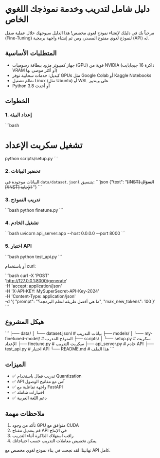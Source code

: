 # دليل شامل لتدريب وخدمة نموذجك اللغوي الخاص

مرحباً بك في دليلك لإنشاء نموذج لغوي مخصص! هذا الدليل سيوجهك خلال عملية صقل (Fine-Tuning) لنموذج لغوي مفتوح المصدر، ومن ثم إنشاء واجهة برمجية (API) له.

## المتطلبات الأساسية

- جهاز كمبيوتر مزود ببطاقة رسوميات (GPU) قوية من NVIDIA (ذاكرة 16 جيجابايت VRAM أو أكثر موصى بها)
- كبديل: خدمات سحابية توفر GPUs مثل Google Colab أو Kaggle Notebooks
- نظام تشغيل Linux (مثل Ubuntu) أو WSL على ويندوز
- Python 3.8 أو أحدث

## الخطوات

### 1. إعداد البيئة

\`\`\`bash
# تشغيل سكربت الإعداد
python scripts/setup.py
\`\`\`

### 2. تحضير البيانات

البيانات موجودة في `data/dataset.jsonl` بتنسيق:
\`\`\`json
{"text": "<s>[INST] السؤال [/INST] الإجابة </s>"}
\`\`\`

### 3. تدريب النموذج

\`\`\`bash
python finetune.py
\`\`\`

### 4. تشغيل الخادم

\`\`\`bash
uvicorn api_server:app --host 0.0.0.0 --port 8000
\`\`\`

### 5. اختبار API

\`\`\`bash
python test_api.py
\`\`\`

أو باستخدام curl:

\`\`\`bash
curl -X 'POST' \
  'http://127.0.0.1:8000/generate' \
  -H 'accept: application/json' \
  -H 'X-API-KEY: MySuperSecret-API-Key-2024' \
  -H 'Content-Type: application/json' \
  -d '{
  "prompt": "ما هي أفضل طريقة لتعلم البرمجة؟",
  "max_new_tokens": 100
}'
\`\`\`

## هيكل المشروع

\`\`\`
├── data/
│   └── dataset.jsonl          # بيانات التدريب
├── models/
│   └── my-finetuned-model/    # النموذج المدرب
├── scripts/
│   └── setup.py               # سكربت الإعداد
├── finetune.py                # سكربت التدريب
├── api_server.py              # خادم API
├── test_api.py                # اختبار API
└── README.md                  # هذا الملف
\`\`\`

## الميزات

- ✅ تدريب فعال باستخدام Quantization
- ✅ API آمن مع مفاتيح الوصول
- ✅ واجهة تفاعلية مع FastAPI
- ✅ اختبارات شاملة
- ✅ دعم اللغة العربية

## ملاحظات مهمة

1. تأكد من وجود GPU متوافق مع CUDA
2. قم بتعديل مفتاح API في الإنتاج
3. راقب استهلاك الذاكرة أثناء التدريب
4. يمكن تخصيص معاملات التدريب حسب احتياجاتك

تهانينا! لقد نجحت في بناء نموذج لغوي مخصص مع API كامل.
